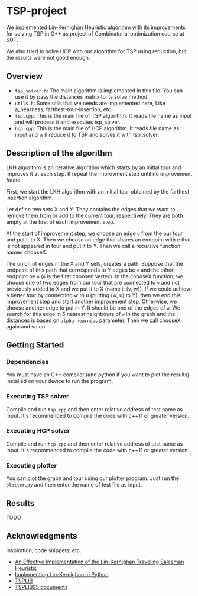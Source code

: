 # TSP-project

We implemented Lin-Kernighan Heuristic algorithm with its improvements for solving TSP in C++ as project of Combinatorial optimization course at SUT.

We also tried to solve HCP with our algorithm for TSP using reduction, but the results were not good enough.

## Overview

* `tsp_solver.h`: The main algorithm is implemented in this file. You can use it by pass the distances matrix to its solve method.
* `utils.h`: Some utils that we needs are implemented here, Like a_nearness, farthest-tour-insertion, etc.
* `tsp.cpp`: This is the main file of TSP algorithm. It reads file name as input and will process it and executes tsp_solver.
* `hcp.cpp`: This is the main file of HCP algorithm. It reads file name as input and will reduce it to TSP and solves it with tsp_solver.

## Description of the algorithm

LKH algorithm is an iterative algorithm which starts by an initial tour and improves it at each step. It repeat the improvment step until no improvement found.

First, we start the LKH algorithm with an initial tour obtained by the farthest insertion algorithm.

Let define two sets X and Y. They contains the edges that we want to remove them from or add to the current tour, respectively. They are both empty at the first of each improvement step.

At the start of improvement step, we choose an edge `e` from the our tour and put it to X. Then we choose an edge that shares an endpoint with e that is not appeared in tour and put it to Y. Then we call a recursive function named chooseX.

The union of edges in the X and Y sets, creates a path. 
Suppose that the endpoint of this path that corresponds to Y edges be `v` and the other endpoint be `u` (`u` is the first choosen vertex). 
In the chooseX function, we choose one of two edges from our tour that are connected to `v` and not previously added to X and we put it to X (name it (v, w)). 
If we could achieve a better tour by connecting w to u (putting (w, u) to Y), then we end this improvement step and start another improvement step.
Otherwise, we choose another edge to put in Y. It should be one of the edges of `w`. 
We search for this edge in 5 nearest neighbours of `w` in the graph and the distances is based on `alpha nearness` parameter. Then we call chooseX again and so on.


## Getting Started

### Dependencies

You must have an C++ compiler (and python if you want to plot the results) installed on your device to run the program.


### Executing TSP solver

Compile and run `tsp.cpp` and then enter relative address of test name as input. It's recommended to compile the code with c++11 or greater version.

### Executing HCP solver

Compile and run `hcp.cpp` and then enter relative address of test name as input. It's recommended to compile the code with c++11 or greater version.

### Executing plotter

You can plot the graph and tour using our plotter program. Just run the `plotter.py` and then enter the name of test file as input.

## Results

TODO

## Acknowledgments
Inspiration, code snippets, etc.
* [An Effective Implementation of the Lin-Kernighan Traveling Salesman Heuristic](http://webhotel4.ruc.dk/~keld/research/LKH/LKH-2.0/DOC/LKH_REPORT.pdf)
* [Implementing Lin-Kernighan in Python](https://arthur.maheo.net/implementing-lin-kernighan-in-python/)
* [TSPLIB](http://comopt.ifi.uni-heidelberg.de/software/TSPLIB95/)
* [TSPLIB95 documents](http://comopt.ifi.uni-heidelberg.de/software/TSPLIB95/tsp95.pdf)
